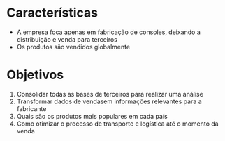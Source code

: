 # Características
* A empresa foca apenas em fabricação de consoles, deixando a distribuição e venda para terceiros
* Os produtos são vendidos globalmente

# Objetivos
1. Consolidar todas as bases de terceiros para realizar uma análise
2. Transformar dados de vendasem informações relevantes para a fabricante
3. Quais são os produtos mais populares em cada país
4. Como otimizar o processo de transporte e logística até o momento da venda
